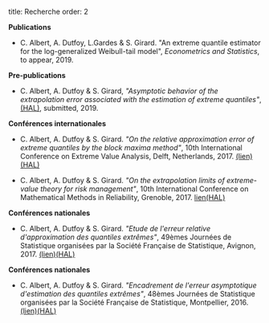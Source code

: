 title: Recherche
order: 2

**Publications**

* C. Albert, A. Dutfoy, L.Gardes & S. Girard. "An extreme quantile estimator for the log-generalized Weibull-tail model", *Econometrics and Statistics*, to appear, 2019. 

**Pre-publications**

* C. Albert, A. Dutfoy & S. Girard, *"Asymptotic behavior of the extrapolation error associated with the estimation of extreme quantiles"*, [(HAL)](https://hal.inria.fr/hal-01692544), submitted, 2019.

**Conférences internationales**

* C. Albert, A. Dutfoy & S. Girard. *"On the relative approximation error of extreme quantiles by the block maxima method"*, 10th International Conference on Extreme Value Analysis, Delft, Netherlands, 2017. [(lien)](http://www.eva2017.nl/index.html)[(HAL)](https://hal.archives-ouvertes.fr/hal-01571047)

* C. Albert, A. Dutfoy & S. Girard. *"On the extrapolation limits of extreme-value theory for risk management"*, 10th International Conference on Mathematical Methods in Reliability, Grenoble, 2017. [lien](http://mmr2017.imag.fr/)[(HAL)](https://hal.archives-ouvertes.fr/hal-01571099)

**Conférences nationales**

* C. Albert, A. Dutfoy & S. Girard. *"Etude de l'erreur relative d'approximation des quantiles extrêmes"*, 49èmes Journées de Statistique organisées par la Société Française de Statistique, Avignon, 2017. [(lien)](http://jds2017.sfds.asso.fr/)[(HAL)](https://hal.archives-ouvertes.fr/hal-01533220)

**Conférences nationales**

* C. Albert, A. Dutfoy & S. Girard. *"Encadrement de l'erreur asymptotique d'estimation des quantiles extrêmes"*, 48èmes Journées de Statistique organisées par la Société Française de Statistique, Montpellier, 2016. [(lien)](http://jds2016.sfds.asso.fr/)[(HAL)](https://hal.archives-ouvertes.fr/hal-01326839)



